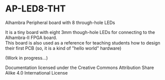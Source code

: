 # AP-LED8-THT
Alhambra Peripheral board with 8 through-hole LEDs

It is a tiny board with eight 3mm though-hole LEDs for connecting to the Alhambra-II FPGA board.  
This board is also used as a reference for teaching students how to design their first PCB (so, it is a kind of "hello world" hardware)

(Work in progress...)


Documentation licensed under the Creative Commons Attribution Share Alike 4.0 International License


